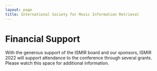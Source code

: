 ```yaml
---
layout: page
title: International Society for Music Information Retrieval
---
```


# Financial Support

With the generous support of the ISMIR board and our sponsors, ISMIR 2022 will support attendance to the conference through several grants. Please watch this space for additional information. 